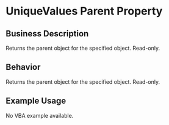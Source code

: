 # UniqueValues Parent Property

## Business Description
Returns the parent object for the specified object. Read-only.

## Behavior
Returns the parent object for the specified object. Read-only.

## Example Usage
No VBA example available.